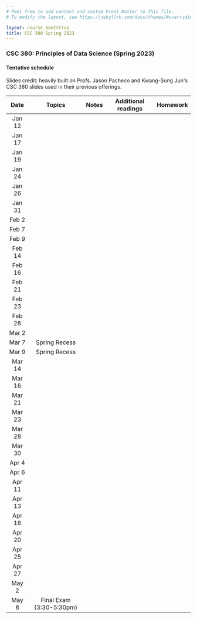 ```yaml
---
# Feel free to add content and custom Front Matter to this file.
# To modify the layout, see https://jekyllrb.com/docs/themes/#overriding-theme-defaults

layout: course_bootstrap
title: CSC 380 Spring 2023
---
```


### CSC 380: Principles of Data Science (Spring 2023)

#### Tentative schedule

Slides credit: heavily built on Profs. Jason Pacheco and Kwang-Sung Jun's CSC 380 slides used in their previous offerings. 

|  Date  |          Topics          | Notes | Additional readings  | Homework |
|:------:|:------------------------:|:---:|:---:|:---:|
| Jan 12 |                          |  |  |  | 
| Jan 17 |                          |  |  |  | 
| Jan 19 |                          | |  |  |  | 
| Jan 24 |                          | |  |  |  | 
| Jan 26 |                          | |  |  |  | 
| Jan 31 |                          | |  |  |  | 
| Feb 2  |                          | |  |  |  | 
| Feb 7  |                          | |  |  |  | 
| Feb 9  |                          |  |  |  | 
| Feb 14 |                          |  |  |  | 
| Feb 16 |                          |  |  |  | 
| Feb 21 |                          |  |  |  | 
| Feb 23 |                          |  |  |  | 
| Feb 28 |                          |  |  |  | 
| Mar 2  |                          |  |  |  | 
| Mar 7  |      Spring Recess       |  |  |  | 
| Mar 9  |      Spring Recess       |  |  |  | 
| Mar 14 |                          |  |  |  | 
| Mar 16 |                          |  |  |  | 
| Mar 21 |                          |  |  |  | 
| Mar 23 |                          |  |  |  | 
| Mar 28 |                          |  |  |  | 
| Mar 30 |                          |  |  |  | 
| Apr 4  |                          |  |  |  | 
| Apr 6  |                          |  |  |  | 
| Apr 11 |                          |  |  |  | 
| Apr 13 |                          |  |  |  | 
| Apr 18 |                          |  |  |  | 
| Apr 20 |                          |  |  |  | 
| Apr 25 |                          |  |  |  | 
| Apr 27 |                          |  |  |  | 
| May 2  |                          |  |  |  | 
| May 8  | Final Exam (3:30-5:30pm) |  |  |  | 